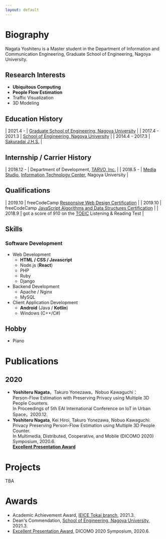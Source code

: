 ```yaml
---
layout: default
---
```


# Biography

Nagata Yoshiteru is a Master student in the Department of Information and Communication Engineering, Graduate School of Engineering, Nagoya University.

## Research Interests

- **Ubiquitous Computing**
- **People Flow Estimation**
- Traffic Visualization
- 3D Modeling

## Education History

| 2021.4 - | [Graduate School of Engineering, Nagoya University](https://www.engg.nagoya-u.ac.jp/) |
| 2017.4 - 2021.3 | [School of Engineering, Nagoya University](https://www.engg.nagoya-u.ac.jp/) |
| 2014.4 - 2017.3 | [Sakuradai J.H.S.](https://www.nagoya-c.ed.jp/school/sakuradai-h/) |

## Internship / Carrier History

| 2018.12 - | Department of Development, [TARVO, Inc.](https://tarvo.co.jp/) |
| 2018.5 - | [Media Studio](https://media.itc.nagoya-u.ac.jp/studio/), [Information Technology Center](http://www.icts.nagoya-u.ac.jp/ja/center/), Nagoya University |

## Qualifications

| 2019.10 | freeCodeCamp [Responsive Web Design Certification](https://www.freecodecamp.org/certification/fcc8c41b85e-8207-41e4-a738-50207bfaa71c/responsive-web-design) |
| 2019.10 | freeCodeCamp [JavaScript Algorithms and Data Structures Certification](https://www.freecodecamp.org/certification/fcc8c41b85e-8207-41e4-a738-50207bfaa71c/javascript-algorithms-and-data-structures) |
| 2018.9 | got a score of 910 on the [TOEIC](https://www.ets.org/toeic) Listening & Reading Test |


## Skills

### Software Development

- Web Development
  - **HTML / CSS / Javascript**
  - Node.js (**React**)
  - PHP
  - Ruby
  - Django
- Backend Development
  - Apache / Nginx
  - MySQL
- Client Application Development
  - **Android** (Java / **Kotlin**)
  - Windows (C++/C#)

## Hobby

- Piano

# Publications

## 2020

- **Yoshiteru Nagata**，Takuro Yonezawa，Nobuo Kawaguchi：  
  Person-Flow Estimation with Preserving Privacy using Multiple 3D People Counters.  
  In Proceedings of 5th EAI International Conference on IoT in Urban Space，2020.12.  
- **Yoshiteru Nagata**, Kei Hiroi, Takuro Yonezawa, Nobuo Kawaguchi:  
  Privacy Preserving Person-Flow Estimation using Multiple 3D People Counter.  
  In Multimedia, Distributed, Cooperative, and Mobile (DICOMO 2020) Symposium, 2020.6.  
  **[Excellent Presentation Award](https://dicomo.org/2020/commendation/)**

# Projects

TBA

# Awards

- Academic Achievement Award, [IEICE Tokai branch](https://www.ieice.org/tokai/), 2021.3.
- Dean's Commendation, [School of Engineering, Nagoya University](https://www.engg.nagoya-u.ac.jp/), 2021.3.
- [Excellent Presentation Award](https://dicomo.org/2020/commendation/), DICOMO 2020 Symposium, 2020.6.

